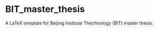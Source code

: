 BIT_master_thesis
=================

A LaTeX template for Beijing Institute Thechnology (BIT) master thesis.
